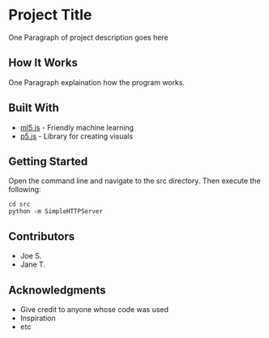 # Project Title

One Paragraph of project description goes here

## How It Works

One Paragraph explaination how the program works.

## Built With

- [ml5.js](https://ml5js.org/) - Friendly machine learning
- [p5.js](https://p5js.org/) - Library for creating visuals

## Getting Started

Open the command line and navigate to the src directory. Then execute the following:

```console
cd src
python -m SimpleHTTPServer
```

## Contributors

- Joe S. <!-- No Last Names -->
- Jane T. <!-- No Last Names -->

## Acknowledgments

- Give credit to anyone whose code was used
- Inspiration
- etc
